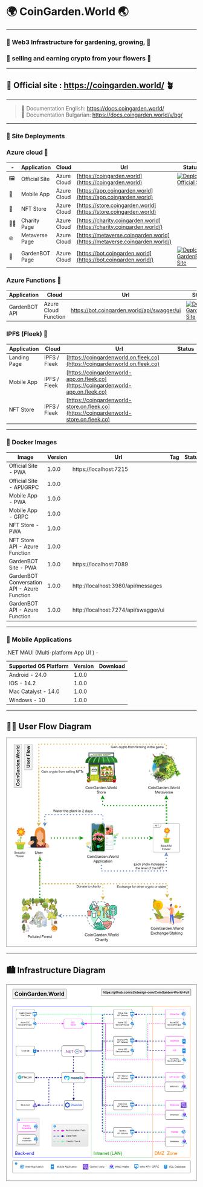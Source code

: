# 🌍 CoinGarden.World 🌏
---
### 🌷 Web3 Infrastructure for gardening, growing,  🌺
### 🌻 selling and earning crypto from your flowers 🌼
---
## 🔗 Official site : https://coingarden.world/ 🪴
---
> 🌱 Documentation English:
https://docs.coingarden.world/  
> 🌴 Documentation Bulgarian: 
https://docs.coingarden.world/v/bg/

---
### 🚀  Site Deployments
### Azure cloud 🚀
| - | Application | Cloud | Url | Status |
| - | - | - | - | - |
| 🖼️ | Official Site | Azure Cloud | [https://coingarden.world](https://coingarden.world) | [![Deploy Official Site](https://github.com/s2kdesign-com/CoinGardenWorld/actions/workflows/official-site-azure-static-web-apps.yml/badge.svg)](https://github.com/s2kdesign-com/CoinGardenWorld/actions/workflows/official-site-azure-static-web-apps.yml) |
| 📱 | Mobile App | Azure Cloud | [https://app.coingarden.world](https://app.coingarden.world)  |
| 🏪 | NFT Store | Azure Cloud | [https://store.coingarden.world](https://store.coingarden.world) |  |
| 🧑‍🌾 | Charity Page | Azure Cloud | [https://charity.coingarden.world](https://charity.coingarden.world/) |  |
| 🌐 | Metaverse Page | Azure Cloud | [https://metaverse.coingarden.world](https://metaverse.coingarden.world/) |  |
| 🤖 | GardenBOT Page | Azure Cloud | [https://bot.coingarden.world](https://bot.coingarden.world/) | [![Deploy GardenBOT Site](https://github.com/s2kdesign-com/CoinGardenWorld/actions/workflows/gardenbot-site-azure-static-web-apps.yml/badge.svg)](https://github.com/s2kdesign-com/CoinGardenWorld/actions/workflows/gardenbot-site-azure-static-web-apps.yml) |

### Azure Functions 🚀
| Application | Cloud | Url | Status |
| - | - | - | - |
| GardenBOT API | Azure Cloud Function | https://bot.coingarden.world/api/swagger/ui | [![Deploy GardenBOT Site](https://github.com/s2kdesign-com/CoinGardenWorld/actions/workflows/gardenbot-site-azure-static-web-apps.yml/badge.svg)](https://github.com/s2kdesign-com/CoinGardenWorld/actions/workflows/gardenbot-site-azure-static-web-apps.yml) |

### IPFS (Fleek) 🚀
| Application | Cloud | Url | Status |
| - | - | - | - |
| Landing Page | IPFS / Fleek | [https://coingardenworld.on.fleek.co](https://coingardenworld.on.fleek.co) |  |
| Mobile App | IPFS / Fleek | [https://coingardenworld-app.on.fleek.co](https://coingardenworld-app.on.fleek.co) |  |
| NFT Store | IPFS / Fleek | [https://coingardenworld-store.on.fleek.co](https://coingardenworld-store.on.fleek.co) |  |


---
### 🚢 Docker Images
| Image | Version | Url | Tag | Status | 
| ------------- | ------------- | ------------- | ------------- | ------------- | 
| Official Site - PWA | 1.0.0 | https://localhost:7215  | |
| Official Site - API/GRPC | 1.0.0 |  |  |  |
| Mobile App - PWA | 1.0.0 |   |  |  |
| Mobile App - GRPC | 1.0.0 |  |  | |
| NFT Store - PWA | 1.0.0 | | |
| NFT Store API - Azure Function | 1.0.0 | | |
| GardenBOT Site - PWA | 1.0.0 | https://localhost:7089 | |
| GardenBOT Conversation API - Azure Function | 1.0.0 | http://localhost:3980/api/messages | |
| GardenBOT API - Azure Function | 1.0.0 | http://localhost:7274/api/swagger/ui | |

---
### 📱 Mobile Applications
.NET MAUI (Multi-platform App UI ) - 

| Supported OS Platform | Version | Download | 
| ------------- | ------------- | ------------- | 
| Android - 24.0 | 1.0.0 |  | 
| IOS - 14.2 | 1.0.0 |  | 
| Mac Catalyst - 14.0 | 1.0.0 | | 
| Windows - 10 | 1.0.0 |  | 

---

## 🧑‍🌾 User Flow Diagram
![infrastructure](https://github.com/s2kdesign-com/CoinGardenWorld/blob/main/docs/assets/UserFlowDiagram.drawio.png?raw=true)

---
## 🏙️ Infrastructure Diagram
![infrastructure](https://github.com/s2kdesign-com/CoinGardenWorld/blob/main/docs/assets/InfrastructureDiagram.drawio.png?raw=true)

